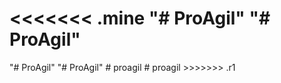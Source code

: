 <<<<<<< .mine
"# ProAgil" 
"# ProAgil" 
=======
"# ProAgil" 
"# ProAgil" 
#   p r o a g i l  
 #   p r o a g i l  
 >>>>>>> .r1

